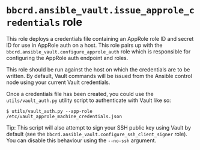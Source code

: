 `bbcrd.ansible_vault.issue_approle_credentials` role
====================================================

This role deploys a credentials file containing an AppRole role ID and secret
ID for use in AppRole auth on a host. This role pairs up with the
`bbcrd.ansible_vault.configure_approle_auth` role which is responsible for
configuring the AppRole auth endpoint and roles.

This role should be run against the host on which the credentials are to be
written. By default, Vault commands will be issued from the Ansible control
node using your current Vault credentials.

Once a credentials file has been created, you could use the
`utils/vault_auth.py` utility script to authenticate with Vault like so:

    $ utils/vault_auth.py --app-role /etc/vault_approle_machine_credentials.json

Tip: This script will also attempt to sign your SSH public key using Vault by
default (see the `bbcrd.ansible_vault.configure_ssh_client_signer` role). You
can disable this behaviour using the `--no-ssh` argument.
